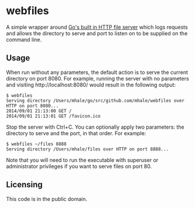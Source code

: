 # webfiles 

A simple wrapper around [Go's built in HTTP file server](http://golang.org/pkg/net/http/#FileServer) which logs requests and allows the directory to serve and port to listen on to be supplied on the command line.

## Usage

When run without any parameters, the default action is to serve the current directory on port 8080. For example, running the server with no parameters and visiting http://localhost:8080/ would result in the following output:

```
$ webfiles 
Serving directory /Users/mhale/go/src/github.com/mhale/webfiles over HTTP on port 8080...
2014/09/01 21:13:00 GET /
2014/09/01 21:13:01 GET /favicon.ico
```

Stop the server with Ctrl+C. You can optionally apply two parameters: the directory to serve and the port, in that order. For example:

```
$ webfiles ~/files 8888
Serving directory /Users/mhale/files over HTTP on port 8888...
```

Note that you will need to run the executable with superuser or administrator privileges if you want to serve files on port 80.

## Licensing

This code is in the public domain.
